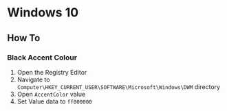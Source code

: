 # Windows 10

## How To

### Black Accent Colour

1. Open the Registry Editor
2. Navigate to `Computer\HKEY_CURRENT_USER\SOFTWARE\Microsoft\Windows\DWM` directory
3. Open `AccentColor` value
4. Set Value data to `ff000000`
